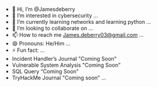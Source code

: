 - 👋 Hi, I’m @Jamesdeberry
- 👀 I’m interested in cybersecurity ...
- 🌱 I’m currently learning networks and learning python ...
- 💞️ I’m looking to collaborate on ...
- 📫 How to reach me James.deberry03@gmail.com ...
- 😄 Pronouns: He/Him ...
- ⚡ Fun fact: ...
- Incident Handler’s Journal "Coming Soon"
- Vulnerable System Analysis "Coming Soon"
- SQL Query “Coming Soon”
- TryHackMe Journal "Coming soon" ...
<!---
Jamesdeberry/Jamesdeberry is a ✨ special ✨ repository because its `README.md` (this file) appears on your GitHub profile.
You can click the Preview link to take a look at your changes.
--->

